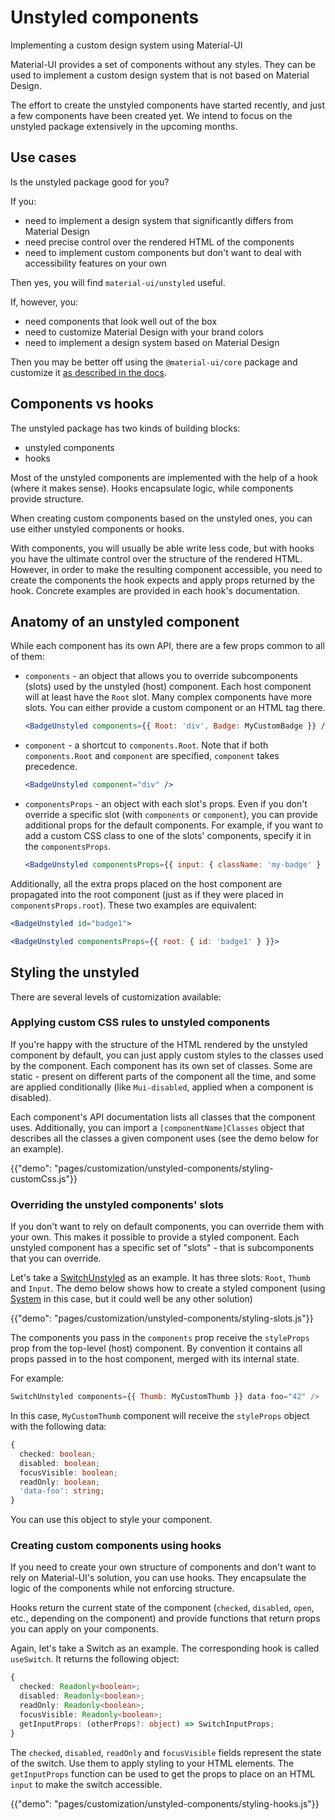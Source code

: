 # Unstyled components

<p class="description">Implementing a custom design system using Material-UI</p>

Material-UI provides a set of components without any styles. They can be used to implement a custom design system that is not based on Material Design.

The effort to create the unstyled components have started recently, and just a few components have been created yet.
We intend to focus on the unstyled package extensively in the upcoming months.

## Use cases

Is the unstyled package good for you?

If you:

- need to implement a design system that significantly differs from Material Design
- need precise control over the rendered HTML of the components
- need to implement custom components but don't want to deal with accessibility features on your own

Then yes, you will find `material-ui/unstyled` useful.

If, however, you:

- need components that look well out of the box
- need to customize Material Design with your brand colors
- need to implement a design system based on Material Design

Then you may be better off using the `@material-ui/core` package and customize it [as described in the docs](../how-to-customize).

## Components vs hooks

The unstyled package has two kinds of building blocks:

- unstyled components
- hooks

Most of the unstyled components are implemented with the help of a hook (where it makes sense). Hooks encapsulate logic, while components provide structure.

When creating custom components based on the unstyled ones, you can use either unstyled components or hooks.

With components, you will usually be able write less code, but with hooks you have the ultimate control over the structure of the rendered HTML.
However, in order to make the resulting component accessible, you need to create the components the hook expects and apply props returned by the hook. Concrete examples are provided in each hook's documentation.

## Anatomy of an unstyled component

While each component has its own API, there are a few props common to all of them:

- `components` - an object that allows you to override subcomponents (slots) used by the unstyled (host) component. Each host component will at least have the `Root` slot. Many complex components have more slots. You can either provide a custom component or an HTML tag there.

  ```jsx
  <BadgeUnstyled components={{ Root: 'div', Badge: MyCustomBadge }} />
  ```

- `component` - a shortcut to `components.Root`. Note that if both `components.Root` and `component` are specified, `component` takes precedence.

  ```jsx
  <BadgeUnstyled component="div" />
  ```

- `componentsProps` - an object with each slot's props. Even if you don't override a specific slot (with `components` or `component`), you can provide additional props for the default components. For example, if you want to add a custom CSS class to one of the slots' components, specify it in the `componentsProps`.

  ```jsx
  <BadgeUnstyled componentsProps={{ input: { className: 'my-badge' } }} />
  ```

Additionally, all the extra props placed on the host component are propagated into the root component (just as if they were placed in `componentsProps.root`). These two examples are equivalent:

```jsx
<BadgeUnstyled id="badge1">
```

```jsx
<BadgeUnstyled componentsProps={{ root: { id: 'badge1' } }}>
```

## Styling the unstyled

There are several levels of customization available:

### Applying custom CSS rules to unstyled components

If you're happy with the structure of the HTML rendered by the unstyled component by default, you can just apply custom styles to the classes used by the component. Each component has its own set of classes. Some are static - present on different parts of the component all the time, and some are applied conditionally (like `Mui-disabled`, applied when a component is disabled).

Each component's API documentation lists all classes that the component uses. Additionally, you can import a `[componentName]Classes` object that describes all the classes a given component uses (see the demo below for an example).

{{"demo": "pages/customization/unstyled-components/styling-customCss.js"}}

### Overriding the unstyled components' slots

If you don't want to rely on default components, you can override them with your own. This makes it possible to provide a styled component. Each unstyled component has a specific set of "slots" - that is subcomponents that you can override.

Let's take a [SwitchUnstyled](../api/switchUnstyled) as an example. It has three slots: `Root`, `Thumb` and `Input`. The demo below shows how to create a styled component (using [System](system/styled/) in this case, but it could well be any other solution)

{{"demo": "pages/customization/unstyled-components/styling-slots.js"}}

The components you pass in the `components` prop receive the `styleProps` prop from the top-level (host) component. By convention it contains all props passed in to the host component, merged with its internal state.

For example:

```jsx
SwitchUnstyled components={{ Thumb: MyCustomThumb }} data-foo="42" />
```

In this case, `MyCustomThumb` component will receive the `styleProps` object with the following data:

```ts
{
  checked: boolean;
  disabled: boolean;
  focusVisible: boolean;
  readOnly: boolean;
  'data-foo': string;
}
```

You can use this object to style your component.

### Creating custom components using hooks

If you need to create your own structure of components and don't want to rely on Material-UI's solution, you can use hooks. They encapsulate the logic of the components while not enforcing structure.

Hooks return the current state of the component (`checked`, `disabled`, `open`, etc., depending on the component) and provide functions that return props you can apply on your components.

Again, let's take a Switch as an example. The corresponding hook is called `useSwitch`. It returns the following object:

```ts
{
  checked: Readonly<boolean>;
  disabled: Readonly<boolean>;
  readOnly: Readonly<boolean>;
  focusVisible: Readonly<boolean>;
  getInputProps: (otherProps?: object) => SwitchInputProps;
}

```

The `checked`, `disabled`, `readOnly` and `focusVisible` fields represent the state of the switch. Use them to apply styling to your HTML elements. The `getInputProps` function can be used to get the props to place on an HTML `input` to make the switch accessible.

{{"demo": "pages/customization/unstyled-components/styling-hooks.js"}}
